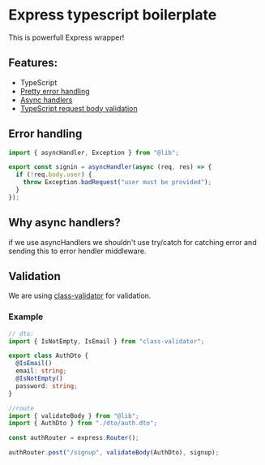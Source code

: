 # Express typescript boilerplate

This is powerfull Express wrapper!

## Features:

- TypeScript
- [Pretty error handling](#error-handling)
- [Async handlers](#why-async-handlers)
- [TypeScript request body validation](#validation)

## Error handling

```typescript
import { asyncHandler, Exception } from "@lib";

export const signin = asyncHandler(async (req, res) => {
  if (!req.body.user) {
    throw Exception.badRequest("user must be provided");
  }
});
```

## Why async handlers?

if we use asyncHandlers we shouldn't use try/catch for catching error and sending this to error hendler middleware.

## Validation

We are using [class-validator](https://github.com/typestack/class-validator) for validation.

### Example

```typescript
// dto:
import { IsNotEmpty, IsEmail } from "class-validator";

export class AuthDto {
  @IsEmail()
  email: string;
  @IsNotEmpty()
  password: string;
}

//route
import { validateBody } from "@lib";
import { AuthDto } from "./dto/auth.dto";

const authRouter = express.Router();

authRouter.post("/signup", validateBody(AuthDto), signup);
```

